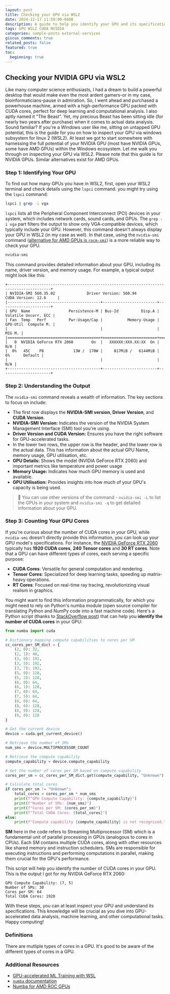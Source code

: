 ```yaml
---
layout: post
title: Checking your GPU via WSL2
date: 2024-12-17 11:59:00-0400
description: A guide to help you identify your GPU and its specifications via Windows Subsystem for Linux 2 (WSL2).
tags: GPU WSL2 CUDA NVIDIA
categories: sample-posts external-services
giscus_comments: true
related_posts: false
featured: true
toc:
  beginning: true
---
```


## Checking your NVIDIA GPU via WSL2

Like many computer science enthusiasts, I had a dream to build a powerful desktop that would make even the most ardent gamers-or in my case, bioinformaticians-pause in admiration. So, I went ahead and purchased a powerhouse machine, armed with a high-performance GPU packed with CUDA cores, perfect for deep learning and computational analysis. I also aptly named it "The Beast". Yet, my precious Beast has been sitting idle (for nearly two years after purchase) when it comes to actual data analysis. Sound familiar? If you're a Windows user like me, sitting on untapped GPU potential, this is the guide for you on how to inspect your GPU via windows subsystem for linux 2 (WSL2). At least we got to start somewhere with harnessing the full potential of your NVIDIA GPU (most have NVIDIA GPUs, some have AMD GPUs) within the Windows ecosystem. Let me walk you through on inspecting your GPU via WSL2.
Please note that this guide is for NVIDIA GPUs. Similar alternatives exist for AMD GPUs.

### Step 1: Identifying Your GPU

To find out how many GPUs you have in WSL2, first, open your WSL2 terminal and check details using the `lspci` command.
you might try using the `lspci` command:

```bash
lspci | grep -i vga
```

`lspci` lists all the Peripheral Component Interconnect (PCI) devices in your system, which includes network cards, sound cards, and GPUs. The `grep -i vga` part filters the output to show only VGA-compatible devices, which typically include your GPU. However, this command doesn't always display your GPU in WSL2 (in my case as well).
In that case, using the `nvidia-smi` command ([alternative for AMD GPUs is `rocm-smi`](https://unix.stackexchange.com/questions/370510/nvidia-smi-equivalent-for-amd-apu)) is a more reliable way to check your GPU.

```bash
nvidia-smi
```

This command provides detailed information about your GPU, including its name, driver version, and memory usage. For example, a typical output might look like this:

```
+-----------------------------------------------------------------------------------------+
| NVIDIA-SMI 560.35.02              Driver Version: 560.94         CUDA Version: 12.6     |
|-----------------------------------------+------------------------+----------------------+
| GPU  Name                 Persistence-M | Bus-Id          Disp.A | Volatile Uncorr. ECC |
| Fan  Temp   Perf          Pwr:Usage/Cap |           Memory-Usage | GPU-Util  Compute M. |
|                                         |                        |               MIG M. |
|=========================================+========================+======================|
|   0  NVIDIA GeForce RTX 2060        On  |   XXXXXX:XXX.XX:XX  On |                  N/A |
|  0%   45C    P8             13W /  170W |     817MiB /   6144MiB |      6%      Default |
|                                         |                        |                  N/A |
+-----------------------------------------+------------------------+----------------------+
```

### Step 2: Understanding the Output

The `nvidia-smi` command reveals a wealth of information. The key sections to focus on include:

- The first row displays the **NVIDIA-SMI version**, **Driver Version**, and **CUDA Version**.
- **NVIDIA-SMI Version:** Indicates the version of the NVIDIA System Management Interface (SMI) tool you're using.
- **Driver Version and CUDA Version:** Ensures you have the right software for GPU-accelerated tasks.
- In the lower two rows, the upper row is the header, and the lower row is the actual data. This has information about the actual GPU Name, memory usage, GPU utilisation, etc.
- **GPU Details:** Shows the model (NVIDIA GeForce RTX 2060) and important metrics like temperature and power usage
- **Memory Usage:** Indicates how much GPU memory is used and available.
- **GPU Utilisation:** Provides insights into how much of your GPU's capacity is being used.

> 📝 You can use other versions of the command - `nvidia-smi -L` to list the GPUs in your system and `nvidia-smi -q` to get detailed information about your GPU.

### Step 3: Counting Your GPU Cores

If you're curious about the number of CUDA cores in your GPU, while `nvidia-smi` doesn't directly provide this information, you can look up your GPU model's specifications. For instance, the [NVIDIA GeForce RTX 2060](https://www.google.com.au/search?q=NVIDIA+GeForce+RTX+2060+number+of+cores&newwindow=1&sca_esv=d8dafcc4ab3fc50a&sxsrf=ADLYWII8hMarNEZYed2PKUl4mFf4xsex_w%3A1735072723984&ei=0xtrZ9rfO7DLseMPma3H-QQ&ved=0ahUKEwialf3KocGKAxWwZWwGHZnWMU8Q4dUDCBA&uact=5&oq=NVIDIA+GeForce+RTX+2060+number+of+cores&gs_lp=Egxnd3Mtd2l6LXNlcnAiJ05WSURJQSBHZUZvcmNlIFJUWCAyMDYwIG51bWJlciBvZiBjb3JlczIGEAAYFhgeMgYQABgWGB4yBhAAGBYYHjILEAAYgAQYhgMYigUyCxAAGIAEGIYDGIoFMgsQABiABBiGAxiKBTIIEAAYogQYiQUyBRAAGO8FMgUQABjvBTIFEAAY7wVIwxtQVVi0GnADeAGQAQCYAe0FoAHYHaoBDTAuNS4yLjAuMi4wLjK4AQPIAQD4AQGYAg6gAqIfwgIFECEYoAHCAggQABgWGAoYHsICBxAhGKABGAqYAwCSBwszLjMuNC4wLjIuMqAHgEg&sclient=gws-wiz-serp) typically has **1920 CUDA cores**, **240 Tensor cores** and **30 RT cores**. Note that a GPU can have different types of cores, each serving a specific purpose:

- **CUDA Cores**: Versatile for general computation and rendering.
- **Tensor Cores**: Specialized for deep learning tasks, speeding up matrix-heavy operations.
- **RT Cores**: Focused on real-time ray tracing, revolutionizing visual realism in graphics.

You might want to find this information programmatically, for which you might need to rely on Python's numba module (open source compiler for translating Python and NumPy code into a fast machine code). Here's a Python script (thanks to [StackOverflow post](https://stackoverflow.com/questions/63823395/how-can-i-get-the-number-of-cuda-cores-in-my-gpu-using-python-and-numba)) that can help you **identify the number of CUDA cores** in your GPU:

```python
from numba import cuda

# Dictionary mapping compute capabilities to cores per SM
cc_cores_per_SM_dict = {
    (2, 0): 32,
    (2, 1): 48,
    (3, 0): 192,
    (3, 5): 192,
    (3, 7): 192,
    (5, 0): 128,
    (5, 2): 128,
    (6, 0): 64,
    (6, 1): 128,
    (7, 0): 64,
    (7, 5): 64,
    (8, 0): 64,
    (8, 6): 128,
    (8, 9): 128,
    (9, 0): 128
}

# Get the current device
device = cuda.get_current_device()

# Retrieve the number of SMs
num_sms = device.MULTIPROCESSOR_COUNT

# Retrieve the compute capability
compute_capability = device.compute_capability

# Get the number of cores per SM based on compute capability
cores_per_sm = cc_cores_per_SM_dict.get(compute_capability, "Unknown")

# Calculate total cores
if cores_per_sm != "Unknown":
    total_cores = cores_per_sm * num_sms
    print(f"GPU Compute Capability: {compute_capability}")
    print(f"Number of SMs: {num_sms}")
    print(f"Cores per SM: {cores_per_sm}")
    print(f"Total CUDA Cores: {total_cores}")
else:
    print(f"Compute capability {compute_capability} is not recognized.")
```

**SM** here in the code refers to Streaming Multiprocessor (SM) which is a fundamental unit of parallel processing in GPUs (analogous to cores in CPUs). Each SM contains multiple CUDA cores, along with other resources like shared memory and instruction schedulers. SMs are responsible for executing instructions and performing computations in parallel, making them crucial for the GPU's performance.

This script will help you identify the number of CUDA cores in your GPU. This is the output I got for my NVIDIA GeForce RTX 2060:

```
GPU Compute Capability: (7, 5)
Number of SMs: 30
Cores per SM: 64
Total CUDA Cores: 1920
```

With these steps, you can at least inspect your GPU and understand its specifications. This knowledge will be crucial as you dive into GPU-accelerated data analysis, machine learning, and other computational tasks. Happy computing!

### Definitions

There are mutliple types of cores in a GPU. It's good to be aware of the different types of cores in a GPU.

### Additional Resources

- [GPU-accelerated ML Training with WSL](https://learn.microsoft.com/en-us/windows/ai/directml/gpu-accelerated-training)
- [`numba` documentation](https://numba.readthedocs.io/en/stable/index.html)
- [Numba for AMD ROC GPUs](https://numba.readthedocs.io/en/0.52.0/roc/index.html)

